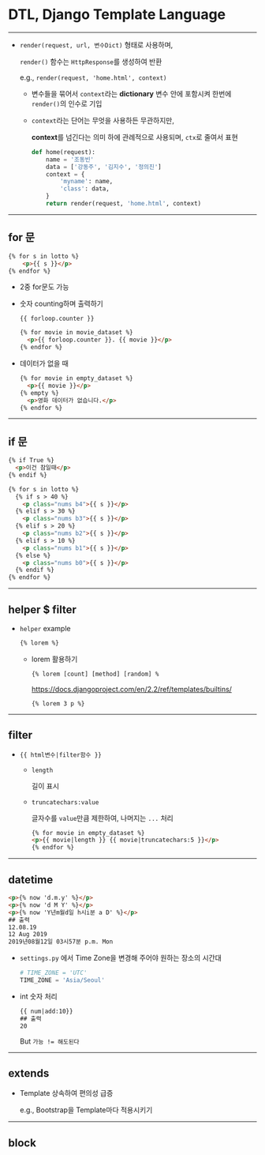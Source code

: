 # DTL, Django Template Language

---

- `render(request, url, 변수Dict)` 형태로 사용하며,

  `render()` 함수는 `HttpResponse`를 생성하여 반환

  e.g., `render(request, 'home.html', context)`

  - 변수들을 묶어서 `context`라는 **dictionary** 변수 안에 포함시켜 한번에 `render()`의 인수로 기입

  - `context`라는 단어는 무엇을 사용하든 무관하지만,

    **context**를 넘긴다는 의미 하에 관례적으로 사용되며, `ctx`로 줄여서 표현

    ```python
    def home(request):
        name = '조동빈'
        data = ['강동주', '김지수', '정의진']
        context = {
            'myname': name,
            'class': data,
        }
        return render(request, 'home.html', context)
    ```

---

## for 문

```html
{% for s in lotto %}
	<p>{{ s }}</p>
{% endfor %}
```

- 2중 for문도 가능

- 숫자 counting하며 출력하기

  `{{ forloop.counter }}`

  ```html
  {% for movie in movie_dataset %}
    <p>{{ forloop.counter }}. {{ movie }}</p>
  {% endfor %}
  ```

- 데이터가 없을 때

  ```html
  {% for movie in empty_dataset %}
    <p>{{ movie }}</p>
  {% empty %}
    <p>영화 데이터가 없습니다.</p>
  {% endfor %}
  ```

---

## if 문

```html
{% if True %}
  <p>이건 참일때</p>
{% endif %}
```

```html
{% for s in lotto %}
  {% if s > 40 %}
    <p class="nums b4">{{ s }}</p>
  {% elif s > 30 %}
    <p class="nums b3">{{ s }}</p>
  {% elif s > 20 %}
    <p class="nums b2">{{ s }}</p>
  {% elif s > 10 %}
    <p class="nums b1">{{ s }}</p>
  {% else %}
    <p class="nums b0">{{ s }}</p>
  {% endif %}
{% endfor %}
```

---

## helper $ filter

- `helper` example

    ```html
    {% lorem %}
    ```

    - lorem 활용하기

        ```html
        {% lorem [count] [method] [random] %
        ```

        <https://docs.djangoproject.com/en/2.2/ref/templates/builtins/>

        ```
        {% lorem 3 p %}
        ```
    

---

## filter

- `{{ html변수|filter함수 }}`
  - `length`

    길이 표시

  - `truncatechars:value`

    글자수를 `value`만큼 제한하여, 나머지는 `...` 처리

      ```html
    {% for movie in empty_dataset %}
      <p>{{ movie|length }} {{ movie|truncatechars:5 }}</p>
    {% endfor %}
      ```

---

## datetime

```html
<p>{% now 'd.m.y' %}</p>
<p>{% now 'd M Y' %}</p>
<p>{% now 'Y년m월d일 h시i분 a D' %}</p>
## 출력
12.08.19
12 Aug 2019
2019년08월12일 03시57분 p.m. Mon
```

- `settings.py` 에서 Time Zone을 변경해 주어야 원하는 장소의 시간대

  ```python
  # TIME_ZONE = 'UTC'
  TIME_ZONE = 'Asia/Seoul'
  ```
  
- int 숫자 처리

  ```html
  {{ num|add:10}}
  ## 출력
  20
  ```

  But `가능 != 해도된다`

---

## extends

- Template 상속하여 편의성 급증

  e.g., Bootstrap을 Template마다 적용시키기

---

## block